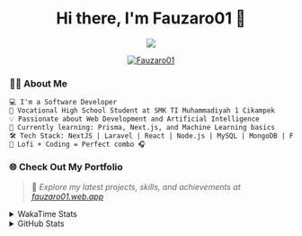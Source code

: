 <h1 align="center">Hi there, I'm Fauzaro01 👋</h1>

<p align="center">
  <img src="https://readme-typing-svg.herokuapp.com?font=Fira+Code&size=22&pause=1000&center=true&vCenter=true&width=460&lines=Full+Stack+Web+Developer;Self-Taught+Programmer;Always+Learning+New+Things;Love+to+Build+Cool+Stuff+😎" />
</p>

<p align="center">
  <a href="https://github.com/Fauzaro01">
    <img src="https://komarev.com/ghpvc/?username=Fauzaro01&label=Profile+views&color=blue&style=flat" alt="Fauzaro01" />
  </a>
</p>

### 👨‍💻 About Me

```txt
💻 I'm a Software Developer
🏫 Vocational High School Student at SMK TI Muhammadiyah 1 Cikampek
💡 Passionate about Web Development and Artificial Intelligence
🌱 Currently learning: Prisma, Next.js, and Machine Learning basics
🛠️ Tech Stack: NextJS | Laravel | React | Node.js | MySQL | MongoDB | PrismaJS
🎵 Lofi + Coding = Perfect combo 🎧
```


### 🌐 Check Out My Portfolio

> 📎 *Explore my latest projects, skills, and achievements at [fauzaro01.web.app](https://fauzaro01.web.app)*


<details>
  <summary>
     WakaTime Stats
  </summary>
  <br>
  
  <!--START_SECTION:waka-->

```txt
From: 10 September 2021 - To: 31 August 2025

Total Time: 962 hrs 8 mins

JavaScript          314 hrs 14 mins ████████░░░░░░░░░░░░░░░░░   32.66 %
PHP                 181 hrs 50 mins ████▓░░░░░░░░░░░░░░░░░░░░   18.90 %
HTML                107 hrs 36 mins ██▓░░░░░░░░░░░░░░░░░░░░░░   11.18 %
Blade Template      86 hrs 15 mins  ██▒░░░░░░░░░░░░░░░░░░░░░░   08.97 %
EJS                 68 hrs 34 mins  █▓░░░░░░░░░░░░░░░░░░░░░░░   07.13 %
Java                42 hrs 40 mins  █░░░░░░░░░░░░░░░░░░░░░░░░   04.43 %
CSS                 37 hrs 11 mins  █░░░░░░░░░░░░░░░░░░░░░░░░   03.87 %
JSON                34 hrs 26 mins  █░░░░░░░░░░░░░░░░░░░░░░░░   03.58 %
Python              13 hrs 52 mins  ▒░░░░░░░░░░░░░░░░░░░░░░░░   01.44 %
TypeScript          12 hrs 55 mins  ▒░░░░░░░░░░░░░░░░░░░░░░░░   01.34 %
```

<!--END_SECTION:waka-->
</details>
<details>
  <summary>
    GitHub Stats
  </summary>
  <br>
  <div align="center">
    <img src="https://github-readme-stats.vercel.app/api?username=Fauzaro01&show_icons=true&theme=algolia" alt="Fauzaro01's GitHub Stats" style="margin: 20px;" />
    <img src="https://github-readme-streak-stats.herokuapp.com/?user=Fauzaro01&theme=algolia" alt="Fauzaro01's GitHub Streak" style="margin: 20px;" />
  </div>

  <div align="center">
    <img src="https://github-readme-stats.vercel.app/api?username=Fauzaro01&show_icons=true&locale=en&count_private=true&hide_rank=true&custom_title=My%20GitHub%20Stats&disable_animations=true&theme=algolia" alt="Fauzaro01's Stars" style="margin: 20px;" />
    <img src="https://github-readme-stats.vercel.app/api/top-langs/?username=Fauzaro01&langs_count=8&theme=algolia&layout=compact" alt="Top Languages" style="margin: 20px;" />
  </div>
</details>
